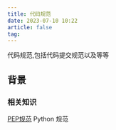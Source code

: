 ```yaml
---
title: 代码规范
date: 2023-07-10 10:22
article: false
tag: 
---
```


代码规范,包括代码提交规范以及等等

<!-- more -->

## 背景
### 相关知识

[PEP规范](../../04Coding/02Python/02python基础/05PEP规范) Python 规范

